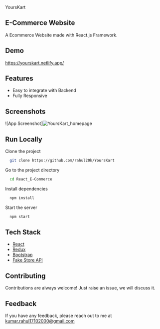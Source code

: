 YoursKart
## E-Commerce Website

A Ecommerce Website made with React.js Framework.


## Demo

https://yourskart.netlify.app/

## Features

- Easy to integrate with Backend
- Fully Responsive


## Screenshots

![App Screenshot]![YoursKart_homepage](https://github.com/rahul20k/YoursKart/assets/155554339/52efeba2-923e-4a74-aa55-97f1a3ad4a70)




## Run Locally

Clone the project

```bash
  git clone https://github.com/rahul20k/YoursKart
```

Go to the project directory

```bash
  cd React_E-Commerce
```

Install dependencies

```bash
  npm install
```

Start the server

```bash
  npm start
```



## Tech Stack

* [React](https://reactjs.org/)
* [Redux](https://redux.js.org/)
* [Bootstrap](https://getbootstrap.com/)
* [Fake Store API](https://fakestoreapi.com/)

## Contributing

Contributions are always welcome!
Just raise an issue, we will discuss it.


## Feedback

If you have any feedback, please reach out to me at kumar.rahul17102000@gmail.com


